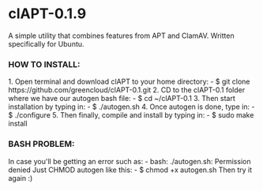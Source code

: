 # clAPT-0.1.9
A simple utility that combines features from APT and ClamAV. Written specifically for Ubuntu.

<h3>HOW TO INSTALL:</h3>
	1. Open terminal and download clAPT to your home directory: 
		- $ git clone https://github.com/greencloud/clAPT-0.1.git
	2. CD to the clAPT-0.1 folder where we have our autogen bash file: 
		- $ cd ~/clAPT-0.1
	3. Then start installation by typing in:
		- $ ./autogen.sh
	4. Once autogen is done, type in:
		- $ ./configure
	5. Then finally, compile and install by typing in:
		- $ sudo make install
	
<h3>BASH PROBLEM:</h3>
	In case you'll be getting an error such as:
		- bash: ./autogen.sh: Permission denied
	Just CHMOD autogen like this: 
		- $ chmod +x autogen.sh
	Then try it again :)
